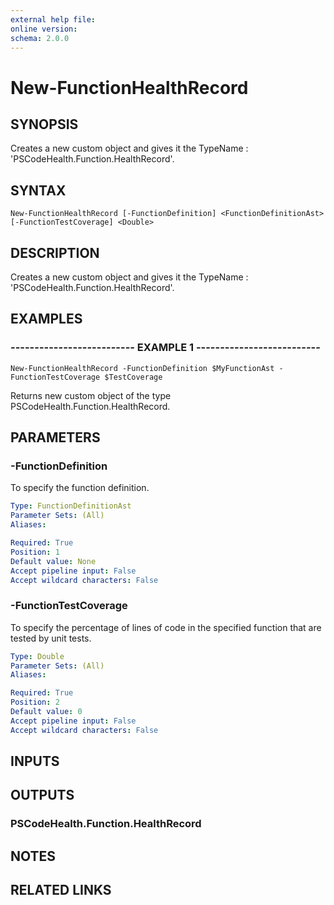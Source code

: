 ```yaml
---
external help file: 
online version: 
schema: 2.0.0
---
```


# New-FunctionHealthRecord

## SYNOPSIS
Creates a new custom object and gives it the TypeName : 'PSCodeHealth.Function.HealthRecord'.

## SYNTAX

```
New-FunctionHealthRecord [-FunctionDefinition] <FunctionDefinitionAst> [-FunctionTestCoverage] <Double>
```

## DESCRIPTION
Creates a new custom object and gives it the TypeName : 'PSCodeHealth.Function.HealthRecord'.

## EXAMPLES

### -------------------------- EXAMPLE 1 --------------------------
```
New-FunctionHealthRecord -FunctionDefinition $MyFunctionAst -FunctionTestCoverage $TestCoverage
```

Returns new custom object of the type PSCodeHealth.Function.HealthRecord.

## PARAMETERS

### -FunctionDefinition
To specify the function definition.

```yaml
Type: FunctionDefinitionAst
Parameter Sets: (All)
Aliases: 

Required: True
Position: 1
Default value: None
Accept pipeline input: False
Accept wildcard characters: False
```

### -FunctionTestCoverage
To specify the percentage of lines of code in the specified function that are tested by unit tests.

```yaml
Type: Double
Parameter Sets: (All)
Aliases: 

Required: True
Position: 2
Default value: 0
Accept pipeline input: False
Accept wildcard characters: False
```

## INPUTS

## OUTPUTS

### PSCodeHealth.Function.HealthRecord

## NOTES

## RELATED LINKS

